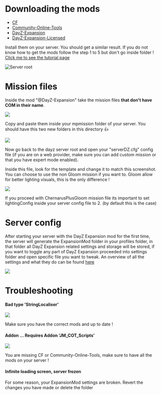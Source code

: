 # Downloading the mods
- [CF](https://steamcommunity.com/workshop/filedetails/?id=1559212036)
- [Community-Online-Tools](https://steamcommunity.com/workshop/filedetails/?id=1564026768)
- [DayZ-Expansion](https://steamcommunity.com/sharedfiles/filedetails/?id=2116151222)
- [DayZ-Expansion-Licensed](https://steamcommunity.com/workshop/filedetails/?id=2116157322)

Install them on your server. You should get a similar result. If you do not know how to get the mods follow the step 1 to 5 but don't go inside folder ! [Click me to see the tutorial page](https://github.com/salutesh/DayZ-Expansion-Scripts/wiki/Setting-up-offline-mode#getting-the-mission)

![Server root](https://i.imgur.com/OEaEuf8.png)

# Mission files

Inside the mod "@DayZ-Expansion" take the mission files **that don't have COM in their name**.

![](https://i.imgur.com/yVtrGnb.png)

Copy and paste them inside your mpmission folder of your server. You should have this two new folders in this directory 👍 

![](https://i.imgur.com/wk7ezm6.png)

Now go back to the dayz server root and open your "serverDZ.cfg" config file (if you are on a web provider, make sure you can add custom mission or that you have expert mode enabled).

Inside this file, look for the template and change it to match this screenshot. You can choose to use the non Gloom mission if you want to. Gloom allow for better lighting visuals, this is the only difference !

![](https://i.imgur.com/eS46Rtu.png)

If you proceed with ChernarusPlusGloom mission file its important to set lightingConfig inside your server config file to 2. (by default this is the case)

# Server config

After starting your server with the DayZ Expansion mod for the first time, the server will generate the ExpansionMod folder in your profiles folder, in that folder all DayZ Expansion related settings and storage will be stored, if you want to toggle any part of DayZ Expansion proceeded into settings folder and open specific file you want to tweak. An overview of all the settings and what they do can be found [here](https://github.com/salutesh/DayZ-Expansion-Scripts/wiki/Server-settings)

![](https://i.imgur.com/4uEMoWi.png)

# Troubleshooting
#### Bad type 'StringLocaliser'

![](https://i.imgur.com/uFUrx8h.png)

Make sure you have the correct mods and up to date !

#### Addon ... Requires Addon 'JM_COT_Scripts'

![](https://i.imgur.com/CH9X0zx.png)

You are missing CF or Community-Online-Tools, make sure to have all the mods on your server !

#### Infinite loading screen, server frozen

For some reason, your ExpansionMod settings are broken. Revert the changes you have made or delete the folder